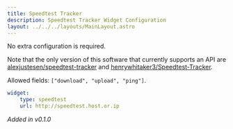```yaml
---
title: Speedtest Tracker
description: Speedtest Tracker Widget Configuration
layout: ../../../layouts/MainLayout.astro
---
```


No extra configuration is required. 

Note that the only version of this software that currently supports an API are [alexjustesen/speedtest-tracker](https://github.com/alexjustesen/speedtest-tracker) and [henrywhitaker3/Speedtest-Tracker](https://github.com/henrywhitaker3/Speedtest-Tracker).


Allowed fields: `["download", "upload", "ping"]`.

```yaml
widget:
    type: speedtest
    url: http://speedtest.host.or.ip
```

*Added in v0.1.0*
